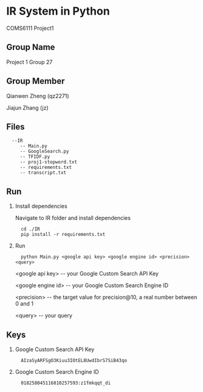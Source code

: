 # IR System in Python
COMS6111 Project1

Group Name
--------
Project 1 Group 27

Group Member
--------
   Qianwen Zheng (qz2271)
   
   Jiajun Zhang (jz)
   
Files
--------
      --IR 
         -- Main.py
         -- GoogleSearch.py
         -- TFIDF.py
         -- proj1-stopword.txt
         -- requirements.txt
         -- transcript.txt

Run
--------
1. Install dependencies

   Navigate to IR folder and install dependencies
   
         cd ./IR 
         pip install -r requirements.txt

2. Run 

         python Main.py <google api key> <google engine id> <precision> <query>
         
   \<google api key> -- your Google Custom Search API Key
   
   \<google engine id> -- your Google Custom Search Engine ID
   
   \<precision> -- the target value for precision@10, a real number between 0 and 1
   
   \<query> -- your query
   
Keys
--------
1. Google Custom Search API Key

         AIzaSyARFSgO3Kiuu3IOtEL8UwdIbrS7SiB43qo
         
2. Google Custom Search Engine ID

         018258045116810257593:z1fmkqqt_di
   
